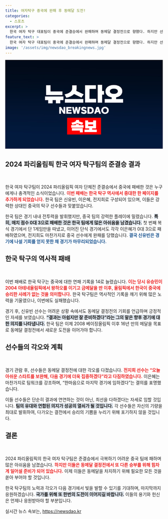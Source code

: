 ```yaml
---
title: 여자탁구 중국에 완패 후 동메달 도전!
categories:
  - 스포츠
excerpt: >
  한국 여자 탁구 대표팀이 중국에 준결승에서 완패하며 동메달 결정전으로 향했다. 하지만 선수들은 아쉬움을 털어내고 금메달을 목표로 재도전에 나설 예정이다. 16년 만의 메달을 향한 마지막 전투가 기다린다!
feature_text: >
  한국 여자 탁구 대표팀이 중국에 준결승에서 완패하며 동메달 결정전으로 향했다. 하지만 선수들은 아쉬움을 털어내고 금메달을 목표로 재도전에 나설 예정이다. 16년 만의 메달을 향한 마지막 전투가 기다린다!
image: '/assets/img/newsdao_breakingnews.jpg'
---
```


<p><img src="/assets/img/newsdao_breakingnews.jpg" alt="ranknews 속보" /></p>

<h2 data-ke-size="size26">2024 파리올림픽 한국 여자 탁구팀의 준결승 결과</h2>

<p data-ke-size="size16">&nbsp;</p>

<p>한국 여자 탁구팀이 2024 파리올림픽 여자 단체전 준결승에서 중국에 패배한 것은 누구에게나 충격적인 소식이었습니다. <b><span style="color: #ee2323;">이번 패배는 한국 탁구 역사에서 중대한 한 페이지를 추가하게 되었습니다.</span></b> 한국 팀은 신유빈, 이은혜, 전지희로 구성되어 있으며, 이들은 강력한 상대인 중국의 탁구 선수들과 맞붙었습니다. </p>

<p>한국 팀은 경기 내내 전투력을 발휘했지만, 중국 팀의 강력한 플레이에 밀렸습니다. <b><span style="background-color: #21538527;">특히, 매치 점수 0대 3으로 패배한 것은 한국 팀에게 많은 아쉬움을 남겼습니다.</span></b> 첫 번째 복식 경기에서 단 1게임만을 따냈고, 이어진 단식 경기에서도 각각 이은혜가 0대 3으로 패배하였으며, 전지희도 마찬가지로 중국 선수에게 완패를 당했습니다. <b><span style="color: #1a5490;">결국 신유빈은 경기에 나설 기회를 얻지 못한 채 경기가 마무리되었습니다.</span></b></p>

<h2 data-ke-size="size26">한국 탁구의 역사적 패배</h2>

<p data-ke-size="size16">&nbsp;</p>

<p>이번 패배로 한국 탁구는 중국에 대한 연패 기록을 14로 늘렸습니다. <b><span style="color: #ee2323;">이는 당시 유승민이 2004 아테네올림픽에서 왕하오를 이기고 금메달을 딴 이후, 올림픽에서 한국이 중국에 승리한 사례가 없는 것을 의미합니다.</span></b> 한국 탁구팀은 역사적인 기록을 깨기 위해 많은 노력을 기울였으나, 이번에도 실패했습니다.</p>

<p>경기 후, 신유빈 선수는 어려운 상황 속에서도 동메달 결정전의 기회를 언급하며 긍정적인 자세를 보였습니다. <b><span style="background-color: #21538527;">“결과는 아쉽지만 잘 준비하겠다”라는 그의 말은 향후 경기에 대한 의지를 나타냅니다.</span></b> 한국 팀은 이제 2008 베이징올림픽 이후 16년 만의 메달을 목표로 동메달 결정전에서 새로운 도전을 이어가야 합니다.</p>

<h2 data-ke-size="size26">선수들의 각오와 계획</h2>

<p data-ke-size="size16">&nbsp;</p>

<p>경기 관람 후, 선수들은 동메달 결정전에 대한 각오를 다졌습니다. <b><span style="color: #ee2323;">전지희 선수는 “오늘 아쉬운 스타트를 보완해, 다음 경기에 더욱 집중하겠다”라고 다짐하였습니다.</span></b> 이은혜는 마찬가지로 팀워크를 강조하며, “한마음으로 마지막 경기에 임하겠다”는 결의를 표명했습니다.</p>

<p>이들 선수들은 단순히 결과에 연연하는 것이 아닌, 최선을 다하겠다는 자세로 임할 것입니다. <b><span style="background-color: #21538527;">팀의 유대와 연합된 의지가 성공의 열쇠가 될 것입니다.</span></b> 각 선수들은 자신의 기량을 최대로 발휘하여, 다가오는 결전에서 승리의 기쁨을 누리기 위해 포기하지 않을 것입니다.</p>

<h2 data-ke-size="size26">결론</h2>

<p data-ke-size="size16">&nbsp;</p>

<p>2024 파리올림픽의 한국 여자 탁구팀은 준결승에서 극복하기 어려운 중국 팀에 패하며 많은 아쉬움을 남겼습니다. <b><span style="color: #ee2323;">하지만 이들은 동메달 결정전에서 또 다른 승부를 위해 힘차게 일어설 준비가 되어 있습니다.</span></b> 이제 이들은 동메달을 차지하기 위해 필요한 모든 것을 쏟아 부어야 할 것입니다.</p>

<p>한국 탁구팀의 노력과 각오가 다음 경기에서 빛을 발할 수 있기를 기대하며, 마지막까지 응원하겠습니다. <b><span style="background-color: #21538527;">국가를 위해 또 한번의 도전이 이어지길 바랍니다.</span></b> 이들의 용기와 헌신은 언제나 응원받아야 할 부분입니다.</p>
실시간 뉴스 속보는, <a href="https://newsdao.kr" rel="dofollow">https://newsdao.kr</a>


